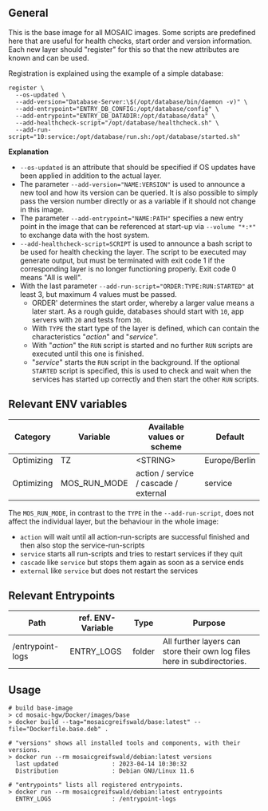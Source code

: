 ## General
This is the base image for all MOSAIC images.
Some scripts are predefined here that are useful for health checks, start order and version information.
Each new layer should "register" for this so that the new attributes are known and can be used.

Registration is explained using the example of a simple database:
```shell
register \
  --os-updated \
  --add-version="Database-Server:\$(/opt/database/bin/daemon -v)" \
  --add-entrypoint="ENTRY_DB_CONFIG:/opt/database/config" \
  --add-entrypoint="ENTRY_DB_DATADIR:/opt/database/data" \
  --add-healthcheck-script="/opt/database/healthcheck.sh" \
  --add-run-script="10:service:/opt/database/run.sh:/opt/database/started.sh"
```
**Explanation**<br>
- `--os-updated` is an attribute that should be specified if OS updates have been applied in addition to the actual layer.
- The parameter `--add-version="NAME:VERSION"` is used to announce a new tool and how its version can be queried. It is also possible to simply pass the version number directly or as a variable if it should not change in this image.
- The parameter `--add-entrypoint="NAME:PATH"` specifies a new entry point in the image that can be referenced at start-up via `--volume "*:*"` to exchange data with the host system.
- `--add-healthcheck-script=SCRIPT` is used to announce a bash script to be used for health checking the layer. The script to be executed may generate output, but must be terminated with exit code 1 if the corresponding layer is no longer functioning properly. Exit code 0 means "All is well".
- With the last parameter `--add-run-script="ORDER:TYPE:RUN:STARTED"` at least 3, but maximum 4 values must be passed.
  - ORDER' determines the start order, whereby a larger value means a later start. As a rough guide, databases should start with `10`, app servers with `20` and tests from `30`.
  - With `TYPE` the start type of the layer is defined, which can contain the characteristics "*action*" and "*service*".
  - With "*action*" the `RUN` script is started and no further `RUN` scripts are executed until this one is finished.
  - "*service*" starts the `RUN` script in the background. If the optional `STARTED` script is specified, this is used to check and wait when the services has started up correctly and then start the other `RUN` scripts.


## Relevant ENV variables
| Category   | Variable     | Available values or scheme            | Default       |
|------------|--------------|---------------------------------------|---------------|
| Optimizing | TZ           | \<STRING\>                            | Europe/Berlin |
| Optimizing | MOS_RUN_MODE | action / service / cascade / external | service       |

The `MOS_RUN_MODE`, in contrast to the `TYPE` in the `--add-run-script`, does not affect the individual layer, but the behaviour in the whole image:
- `action` will wait until all action-run-scripts are successful finished and then also stop the service-run-scripts
- `service` starts all run-scripts and tries to restart services if they quit
- `cascade` like `service` but stops them again as soon as a service ends
- `external` like `service` but does not restart the services

## Relevant Entrypoints
| Path             | ref. ENV-Variable  | Type   | Purpose                                                                  |
|------------------|--------------------|--------|--------------------------------------------------------------------------|
| /entrypoint-logs | ENTRY_LOGS         | folder | All further layers can store their own log files here in subdirectories. |

## Usage
```shell
# build base-image
> cd mosaic-hgw/Docker/images/base
> docker build --tag="mosaicgreifswald/base:latest" --file="Dockerfile.base.deb" .

# "versions" shows all installed tools and components, with their versions.
> docker run --rm mosaicgreifswald/debian:latest versions
  last updated               : 2023-04-14 10:30:32
  Distribution               : Debian GNU/Linux 11.6
  
# "entrypoints" lists all registered entrypoints.
> docker run --rm mosaicgreifswald/debian:latest entrypoints
  ENTRY_LOGS                 : /entrypoint-logs
```
